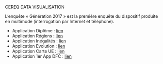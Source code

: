 CEREQ DATA VISUALISATION

L’enquête « Génération 2017 » est la première enquête du dispositif produite en multimode (interrogation par Internet et  téléphone).

- Application Diplôme : [lien](https://cereq-data-visualisation.shinyapps.io/diplomes/)
- Application Régions : [lien](https://cereq-data-visualisation.shinyapps.io/regions/)
- Application Inégalités : [lien](https://cereq-data-visualisation.shinyapps.io/inegalites/)
- Application Evolution : [lien](https://cereq-data-visualisation.shinyapps.io/evolution/)
- Application Carte UE : [lien](https://edmondnoack.shinyapps.io/CarteUE/)
- Application 1er App DFC : [lien](https://cereq-data-visualisation.shinyapps.io/Rexemple/)

